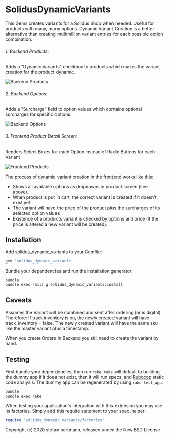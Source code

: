 SolidusDynamicVariants
======================

This Gems creates variants for a Solidus Shop when needed.
Useful for products with many, many options.
Dynamic Variant Creation is a better alternative than creating multimillion variant entries for each possible option combination.

###### 1. Backend Products:
Adds a "Dynamic Variants" checkbox to products which makes the variant creation for the product dynamic.

![Backend Products](https://hefan.github.io/images/be_products.png)


###### 2. Backend Options:
Adds a "Surcharge" field to option values which contains optional surcharges for specific options.

![Backend Options](https://hefan.github.io/images/be_options.png)


###### 3. Frontend Product Detail Screen:
Renders Select Boxes for each Option instead of Radio Buttons for each Variant

![Frontend Products](https://hefan.github.io/images/fe_products.png)


The process of dynamic variant creation in the frontend works like this:
- Shows all available options as dropdowns in product screen (see above).
- When product is put in cart, the correct variant is created if it doesn't exist yet.
- The variant will have the price of the product plus the surcharges of its selected option values
- Existence of a products variant is checked by options and price (if the price is altered a new variant will be created).


Installation
------------

Add solidus_dynamic_variants to your Gemfile:

```ruby
gem 'solidus_dynamic_variants'
```

Bundle your dependencies and run the installation generator:

```shell
bundle
bundle exec rails g solidus_dynamic_variants:install
```


Caveats
-------
Assumes the Variant will be combined and sent after ordering (or is digital).
Therefore: If track inventory is on, the newly created variant will have track_inventory = false.
The newly created variant will have the same sku like the master variant plus a timestamp.

When you create Orders in Backend you still need to create the variant by hand.



Testing
-------

First bundle your dependencies, then run `rake`. `rake` will default to building the dummy app if it does not exist, then it will run specs, and [Rubocop](https://github.com/bbatsov/rubocop) static code analysis. The dummy app can be regenerated by using `rake test_app`.

```shell
bundle
bundle exec rake
```

When testing your application's integration with this extension you may use its factories.
Simply add this require statement to your spec_helper:

```ruby
require 'solidus_dynamic_variants/factories'
```

Copyright (c) 2020 stefan hartmann, released under the New BSD License
